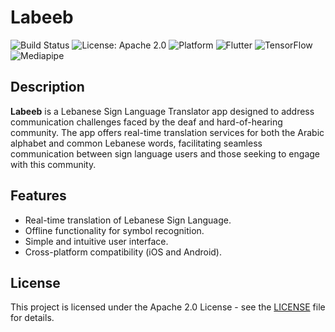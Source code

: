 # Labeeb

![Build Status](https://img.shields.io/badge/build-passing-brightgreen)
![License: Apache 2.0](https://img.shields.io/badge/License-Apache%202.0-blue.svg)
![Platform](https://img.shields.io/badge/platform-iOS%20%7C%20Android-blue)
![Flutter](https://img.shields.io/badge/framework-Flutter-blue)
![TensorFlow](https://img.shields.io/badge/library-TensorFlow-orange)
![Mediapipe](https://img.shields.io/badge/library-Mediapipe-red)

## Description
**Labeeb** is a Lebanese Sign Language Translator app designed to address communication challenges faced by the deaf and hard-of-hearing community. The app offers real-time translation services for both the Arabic alphabet and common Lebanese words, facilitating seamless communication between sign language users and those seeking to engage with this community.

## Features
- Real-time translation of Lebanese Sign Language.
- Offline functionality for symbol recognition.
- Simple and intuitive user interface.
- Cross-platform compatibility (iOS and Android).

## License
This project is licensed under the Apache 2.0 License - see the [LICENSE](LICENSE) file for details.